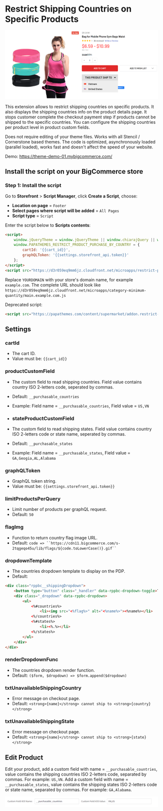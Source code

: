 # Restrict Shipping Countries on Specific Products

![products-restrict-shipping-countries](img/products-restrict-shipping-countries.png)

This extension allows to restrict shipping countries on specific products. It also displays the shipping countries info on the product details page. It stops customer complete the checkout payment step if products cannot be shipped to the specific countries. You can configure the shipping countries per product level in product custom fields.

Does not require editing of your theme files. Works with all Stencil / Cornerstone based themes. The code is optimized, asynchronously loaded (parallel loaded), works fast and doesn't affect the speed of your website.

Demo: https://theme-demo-01.mybigcommerce.com/

## Install the script on your BigCommerce store

### Step 1: Install the script

Go to **Storefront** > **Script Manager**, click **Create a Script**, choose:

- **Location on page** = `Footer`
- **Select pages where script will be added** = `All Pages`
- **Script type** = `Script`

Enter the script below to **Scripts contents**: 

```html
<script>
    window.jQueryTheme = window.jQueryTheme || window.chiarajQuery || window.jQuerySupermarket || window.jQuery;
    window.PAPATHEMES_RESTRICT_PRODUCT_PURCHASE_BY_COUNTRY = {
        cartId: '{{cart_id}}',
        graphQLToken: '{{settings.storefront_api.token}}'
    };
</script>
<script src="https://d3r059eq9mm6jz.cloudfront.net/microapps/restrict-product-purchase-by-country/main.YOURDOMAIN.js" async defer></script>
```

Replace `YOURDOMAIN` with your store's domain name, for example `example.com`. The complete URL should look like `https://d3r059eq9mm6jz.cloudfront.net/microapps/category-minimum-quantity/main.example.com.js`


Deprecated script:

```html
<script src="https://papathemes.com/content/supermarket/addon.restrict-product-purchase-by-country.js" async defer></script>
```

## Settings

### cartId

- The cart ID.
- Value must be: `{{cart_id}}`

### productCustomField

- The custom field to read shipping countries. Field value contains country ISO 2-letters code, seperated by commas.
- Default: `__purchasable_countries`
- Example: Field name = `__purchasable_countries`, Field value = `US,VN`
  
- ### stateProductCustomField

- The custom field to read shipping states. Field value contains country ISO 2-letters code or state name, seperated by commas.
- Default: `__purchasable_states`
- Example: Field name = `__purchasable_states`, Field value = `GA,Geogia,AL,Alabama`

### graphQLToken

- GraphQL token string.
- Value must be: `{{settings.storefront_api.token}}`

### limitProductsPerQuery

- Limit number of products per graphQL request.
- Default: `50`

### flagImg

- Function to return country flag image URL.
- Default: `code => ``https://cdn11.bigcommerce.com/s-2tqgeqo45u/lib/flags/${code.toLowerCase()}.gif`` `

### dropdownTemplate

- The countries dropdown template to display on the PDP.
- Default:

```html
<div class="rppbc__shippingDropdown">
    <button type="button" class="_handler" data-rppbc-dropdown-toggle>This product ship to</button>
    <div class="_dropdown" data-rppbc-dropdown>
        <ul>
            <%#countries%>
                <li><img src="<%flag%>" alt="<%name%>"><%name%></li>
            <%/countries%>
            <%#states%>
                <li><%.%></li>
            <%/states%>
        </ul>
    </div>
</div>
```

### renderDropdownFunc

- The countries dropdown render function.
- Default: `($form, $dropdown) => $form.append($dropdown)`

### txtUnavailableShippingCountry

- Error message on checkout page.
- Default: `<strong>{name}</strong> cannot ship to <strong>{country}</strong>`

### txtUnavailableShippingState

- Error message on checkout page.
- Default: `<strong>{name}</strong> cannot ship to <strong>{state}</strong>`


## Edit Product

Edit your product, add a custom field with name = `__purchasable_countries`, value contains the shipping countries ISO 2-letters code, separated by commas. For example: `US,VN`.
Add a custom field with name = `__purchasable_states`, value contains the shipping states ISO 2-letters code or state name, separated by commas. For example: `GA,Alabama`. 

![products-restrict-shipping-countries-custom-fields](img/products-restrict-shipping-countries-custom-fields.png)

